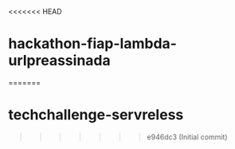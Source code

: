 <<<<<<< HEAD
# hackathon-fiap-lambda-urlpreassinada
=======
# techchallenge-servreless
>>>>>>> e946dc3 (Initial commit)
